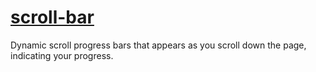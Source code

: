 # [scroll-bar](https://scrollbars.netlify.app/)
Dynamic scroll progress bars that appears as you scroll down the page, indicating your progress.
